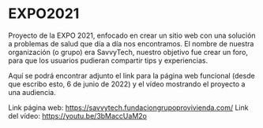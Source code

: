 # EXPO2021
Proyecto de la EXPO 2021, enfocado en crear un sitio web con una solución a problemas de salud que día a día nos encontramos. El nombre de nuestra organización (o grupo) era SavvyTech, nuestro objetivo fue crear un foro, para que los usuarios pudieran compartir tips y experiencias.

Aquí se podrá encontrar adjunto el link para la página web funcional (desde que escribo esto, 6 de junio de 2022) y el vídeo mostrando el proyecto a una audiencia.

Link página web: https://savvytech.fundaciongrupoprovivienda.com/
Link del vídeo: https://youtu.be/3bMaccUaM2o
